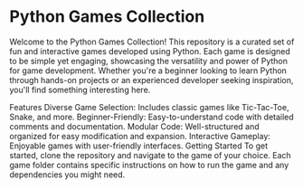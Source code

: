 # Python Games Collection

Welcome to the Python Games Collection! This repository is a curated set of fun and interactive games developed using Python. Each game is designed to be simple yet engaging, showcasing the versatility and power of Python for game development. Whether you're a beginner looking to learn Python through hands-on projects or an experienced developer seeking inspiration, you'll find something interesting here.

Features
Diverse Game Selection: Includes classic games like Tic-Tac-Toe, Snake, and more.
Beginner-Friendly: Easy-to-understand code with detailed comments and documentation.
Modular Code: Well-structured and organized for easy modification and expansion.
Interactive Gameplay: Enjoyable games with user-friendly interfaces.
Getting Started
To get started, clone the repository and navigate to the game of your choice. Each game folder contains specific instructions on how to run the game and any dependencies you might need.

